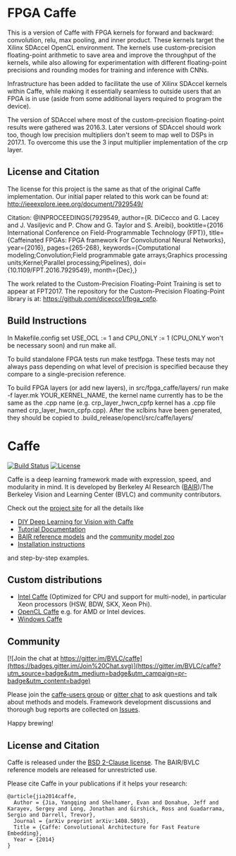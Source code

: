 # FPGA Caffe

This is a version of Caffe with FPGA kernels for forward and backward: convolution, relu, max pooling, and inner product. These kernels target the Xilinx SDAccel OpenCL environment. The kernels use custom-precision floating-point arithmetic to save area and improve the throughput of the kernels, while also allowing for experimentation with different floating-point precisions and rounding modes for training and inference with CNNs.

Infrastructure has been added to facilitate the use of Xilinx SDAccel kernels within Caffe, while making it essentially seamless to outside users that an FPGA is in use (aside from some additional layers required to program the device). 

The version of SDAccel where most of the custom-precision floating-point results were gathered was 2016.3. Later versions of SDAccel should work too, though low precision multipliers don't seem to map well to DSPs in 2017.1. To overcome this use the 3 input multiplier implementation of the crp layer. 

## License and Citation

The license for this project is the same as that of the original Caffe implementation. Our initial paper related to this work can be found at: http://ieeexplore.ieee.org/document/7929549/

Citation:
@INPROCEEDINGS{7929549, 
author={R. DiCecco and G. Lacey and J. Vasiljevic and P. Chow and G. Taylor and S. Areibi}, 
booktitle={2016 International Conference on Field-Programmable Technology (FPT)}, 
title={Caffeinated FPGAs: FPGA framework For Convolutional Neural Networks}, 
year={2016}, 
pages={265-268}, 
keywords={Computational modeling;Convolution;Field programmable gate arrays;Graphics processing units;Kernel;Parallel processing;Pipelines}, 
doi={10.1109/FPT.2016.7929549}, 
month={Dec},}

The work related to the Custom-Precision Floating-Point Training is set to appear at FPT2017. The repository for the Custom-Precision Floating-Point library is at: https://github.com/dicecco1/fpga_cpfp.

## Build Instructions

In Makefile.config set USE_OCL := 1 and CPU_ONLY := 1 (CPU_ONLY won't be necessary soon) and run make all. 

To build standalone FPGA tests run make testfpga. These tests may not always pass depending on what level of precision is specified because they compare to a single-precision reference. 

To build FPGA layers (or add new layers), in src/fpga_caffe/layers/ run make -f layer.mk YOUR_KERNEL_NAME, the kernel name currently has to be the same as the .cpp name (e.g. crp_layer_hwcn_cpfp kernel has a .cpp file named crp_layer_hwcn_cpfp.cpp). After the xclbins have been generated, they should be copied to .build_release/opencl/src/caffe/layers/

# Caffe

[![Build Status](https://travis-ci.org/BVLC/caffe.svg?branch=master)](https://travis-ci.org/BVLC/caffe)
[![License](https://img.shields.io/badge/license-BSD-blue.svg)](LICENSE)

Caffe is a deep learning framework made with expression, speed, and modularity in mind.
It is developed by Berkeley AI Research ([BAIR](http://bair.berkeley.edu))/The Berkeley Vision and Learning Center (BVLC) and community contributors.

Check out the [project site](http://caffe.berkeleyvision.org) for all the details like

- [DIY Deep Learning for Vision with Caffe](https://docs.google.com/presentation/d/1UeKXVgRvvxg9OUdh_UiC5G71UMscNPlvArsWER41PsU/edit#slide=id.p)
- [Tutorial Documentation](http://caffe.berkeleyvision.org/tutorial/)
- [BAIR reference models](http://caffe.berkeleyvision.org/model_zoo.html) and the [community model zoo](https://github.com/BVLC/caffe/wiki/Model-Zoo)
- [Installation instructions](http://caffe.berkeleyvision.org/installation.html)

and step-by-step examples.

## Custom distributions

 - [Intel Caffe](https://github.com/BVLC/caffe/tree/intel) (Optimized for CPU and support for multi-node), in particular Xeon processors (HSW, BDW, SKX, Xeon Phi).
- [OpenCL Caffe](https://github.com/BVLC/caffe/tree/opencl) e.g. for AMD or Intel devices.
- [Windows Caffe](https://github.com/BVLC/caffe/tree/windows)

## Community

[![Join the chat at https://gitter.im/BVLC/caffe](https://badges.gitter.im/Join%20Chat.svg)](https://gitter.im/BVLC/caffe?utm_source=badge&utm_medium=badge&utm_campaign=pr-badge&utm_content=badge)

Please join the [caffe-users group](https://groups.google.com/forum/#!forum/caffe-users) or [gitter chat](https://gitter.im/BVLC/caffe) to ask questions and talk about methods and models.
Framework development discussions and thorough bug reports are collected on [Issues](https://github.com/BVLC/caffe/issues).

Happy brewing!

## License and Citation

Caffe is released under the [BSD 2-Clause license](https://github.com/BVLC/caffe/blob/master/LICENSE).
The BAIR/BVLC reference models are released for unrestricted use.

Please cite Caffe in your publications if it helps your research:

    @article{jia2014caffe,
      Author = {Jia, Yangqing and Shelhamer, Evan and Donahue, Jeff and Karayev, Sergey and Long, Jonathan and Girshick, Ross and Guadarrama, Sergio and Darrell, Trevor},
      Journal = {arXiv preprint arXiv:1408.5093},
      Title = {Caffe: Convolutional Architecture for Fast Feature Embedding},
      Year = {2014}
    }
